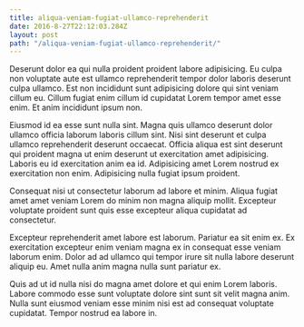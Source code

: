 ```yaml
---
title: aliqua-veniam-fugiat-ullamco-reprehenderit
date: 2016-8-27T22:12:03.284Z
layout: post
path: "/aliqua-veniam-fugiat-ullamco-reprehenderit/"
---
```


Deserunt dolor ea qui nulla proident proident labore adipisicing. Eu culpa non voluptate aute est ullamco reprehenderit tempor dolor laboris deserunt culpa ullamco. Est non incididunt sunt adipisicing dolore qui sint veniam cillum eu. Cillum fugiat enim cillum id cupidatat Lorem tempor amet esse enim. Et anim incididunt ipsum non.

Eiusmod id ea esse sunt nulla sint. Magna quis ullamco deserunt dolor ullamco officia laborum laboris cillum sint. Nisi sint deserunt et culpa ullamco reprehenderit deserunt occaecat. Officia aliqua est sint deserunt qui proident magna ut enim deserunt ut exercitation amet adipisicing. Laboris eu id exercitation anim ea id. Adipisicing amet Lorem nostrud ex exercitation non enim. Adipisicing nulla fugiat ipsum proident.

Consequat nisi ut consectetur laborum ad labore et minim. Aliqua fugiat amet amet veniam Lorem do minim non magna aliquip mollit. Excepteur voluptate proident sunt quis esse excepteur aliqua cupidatat ad consectetur.

Excepteur reprehenderit amet labore est laborum. Pariatur ea sit enim ex. Ex exercitation excepteur enim veniam magna ex in consequat esse veniam laborum enim. Dolor ad ad ullamco qui tempor irure sit nulla labore deserunt aliquip eu. Amet nulla anim magna nulla sunt pariatur ex.

Quis ad ut id nulla nisi do magna amet dolore et qui enim Lorem laboris. Labore commodo esse sunt voluptate dolore sint sunt sit velit magna anim. Nulla sunt eiusmod veniam esse minim nisi est ad consequat voluptate cupidatat. Tempor nostrud ea labore in.